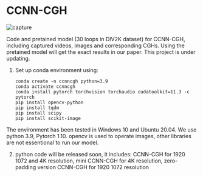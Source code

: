 # CCNN-CGH

![capture](https://user-images.githubusercontent.com/57349703/173181176-ffaf9eb5-addc-4b95-bb6d-ecd2252f09ea.png)


Code and pretained model (30 loops in DIV2K dataset) for CCNN-CGH, including captured videos, images and corresponding CGHs. Using the pretained model will get the exact results in our paper. This project is under updating.


1. Set up conda environment using:

       conda create -n ccnncgh python=3.9
       conda activate ccnncgh
       conda install pytorch torchvision torchaudio cudatoolkit=11.3 -c pytorch
       pip install opencv-python
       pip install tqdm
       pip install scipy
       pip install scikit-image
             

The environment has been tested in Windows 10 and Ubuntu 20.04. We use python 3.9, Pytorch 1.10. opencv is used to operate images, other libraries are not essentional to run our model.

2. python code will be released soon, it includes: CCNN-CGH for 1920 1072 and 4K resolution, mini CCNN-CGH for 4K resolution, zero-padding version CCNN-CGH for 1920 1072 resolution
